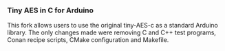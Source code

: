 ### Tiny AES in C for Arduino

This fork allows users to use the original tiny-AES-c as a standard Arduino library. The only changes made were removing C and C++ test programs, Conan recipe scripts, CMake configuration and Makefile.
